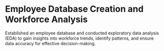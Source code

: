 # Employee Database Creation and Workforce Analysis
Established an employee database and conducted exploratory data analysis (EDA) to gain insights into workforce trends, identify patterns, and ensure data accuracy for effective decision-making. 
